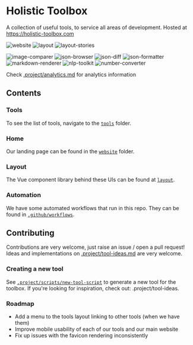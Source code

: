 # Holistic Toolbox
A collection of useful tools, to service all areas of development. Hosted at https://holistic-toolbox.com

![website](https://github.com/holistic-web/toolbox/workflows/deploy-website/badge.svg)
![layout](https://github.com/holistic-web/toolbox/workflows/publish-layout/badge.svg)
![layout-stories](https://github.com/holistic-web/toolbox/workflows/deploy-layout-stories/badge.svg)

![image-comparer](https://github.com/holistic-web/toolbox/workflows/deploy-tool-image-comparer/badge.svg)
![json-browser](https://github.com/holistic-web/toolbox/workflows/deploy-tool-json-browser/badge.svg)
![json-diff](https://github.com/holistic-web/toolbox/workflows/deploy-tool-json-diff/badge.svg)
![json-formatter](https://github.com/holistic-web/toolbox/workflows/deploy-tool-json-formatter/badge.svg)
![markdown-renderer](https://github.com/holistic-web/toolbox/workflows/deploy-tool-markdown-renderer/badge.svg)
![nlp-toolkit](https://github.com/holistic-web/toolbox/workflows/deploy-tool-nlp-toolkit/badge.svg)
![number-converter](https://github.com/holistic-web/toolbox/workflows/deploy-tool-number-converter/badge.svg)

Check [.project/analytics.md](/.project/analytics.md) for analytics information

## Contents

### Tools
To see the list of tools, navigate to the [`tools`](/tools) folder.

### Home
Our landing page can be found in the [`website`](/website) folder.

### Layout
The Vue component library behind these UIs can be found at [`layout`](/layout).

### Automation
We have some automated workflows that run in this repo. They can be found in [`.github/workflows`](/.github/workflows).

## Contributing
Contributions are very welcome, just raise an issue / open a pull request! Ideas and implementations on [.project/tool-ideas.md](/.project/tool-ideas.md) are very welcome.


### Creating a new tool
See [`.project/scripts/new-tool-script`](.project/scripts/new-tool-script) to generate a new tool for the toolbox. If you're looking for inspiration, check out: .project/tool-ideas.

### Roadmap
- Add a menu to the tools layout linking to other tools (when we have them)
- Improve mobile usability of each of our tools and our main website
- Fix up issues with the favicon rendering inconsistently
